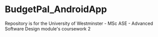 # BudgetPal_AndroidApp
Repository is for the University of Westminster - MSc ASE - Advanced Software Design module's coursework 2

